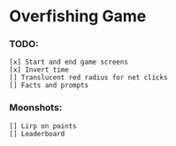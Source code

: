 # Overfishing Game

### TODO:
	[x] Start and end game screens
	[x] Invert time
	[] Translucent red radius for net clicks
	[] Facts and prompts

### Moonshots:
	[] Lirp on points
	[] Leaderboard

